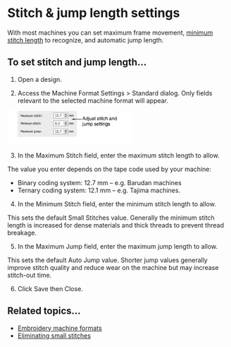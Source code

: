 # Stitch & jump length settings

With most machines you can set maximum frame movement, [minimum stitch length](../../glossary/glossary) to recognize, and automatic jump length.

## To set stitch and jump length...

1. Open a design.

2. Access the Machine Format Settings > Standard dialog. Only fields relevant to the selected machine format will appear.

![machines00001.png](assets/machines00001.png)

3. In the Maximum Stitch field, enter the maximum stitch length to allow.

The value you enter depends on the tape code used by your machine:

- Binary coding system: 12.7 mm – e.g. Barudan machines
- Ternary coding system: 12.1 mm – e.g. Tajima machines.

4. In the Minimum Stitch field, enter the minimum stitch length to allow.

This sets the default Small Stitches value. Generally the minimum stitch length is increased for dense materials and thick threads to prevent thread breakage.

5. In the Maximum Jump field, enter the maximum jump length to allow.

This sets the default Auto Jump value. Shorter jump values generally improve stitch quality and reduce wear on the machine but may increase stitch-out time.

6. Click Save then Close.

## Related topics...

- [Embroidery machine formats](../../Basics/basics/Embroidery_machine_formats)
- [Eliminating small stitches](../../Quality/quality/Eliminating_small_stitches)
